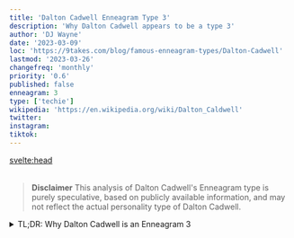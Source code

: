 ```yaml
---
title: 'Dalton Cadwell Enneagram Type 3'
description: 'Why Dalton Cadwell appears to be a type 3'
author: 'DJ Wayne'
date: '2023-03-09'
loc: 'https://9takes.com/blog/famous-enneagram-types/Dalton-Cadwell'
lastmod: '2023-03-26'
changefreq: 'monthly'
priority: '0.6'
published: false
enneagram: 3
type: ['techie']
wikipedia: 'https://en.wikipedia.org/wiki/Dalton_Caldwell'
twitter:
instagram:
tiktok:
---
```




<svelte:head>

  <meta property="og:image" content="https://9takes.com/types/5s/Dalton-Cadwell.webp" />
  <link rel="canonical" href="https://9takes.com/blog/famous-enneagram-types/Dalton-Cadwell">
</svelte:head>
<script>
	import  PopCard  from "../../../lib/components/atoms/PopCard.svelte";
</script>
<div
	style="display: flex;
    justify-content: center;
    margin: 1rem 0;
	"
>
	<PopCard
		image={`/types/5s/${'Dalton-Cadwell'}.webp`}
		showIcon={false}
		text="Dalton Cadwell"
		subtext=""
	/>
</div>

> **Disclaimer** This analysis of Dalton Cadwell's Enneagram type is purely speculative, based on publicly available information, and may not reflect the actual personality type of Dalton Cadwell.

<details>
<summary class="accordion">TL;DR: Why Dalton Cadwell is an Enneagram 3</summary>
<div class="panel">
<ul>
<li></li>
<li></li>
<li></li>
<li></li>
</ul>
  </div>
</details>

<p class="firstLetter"></p>

